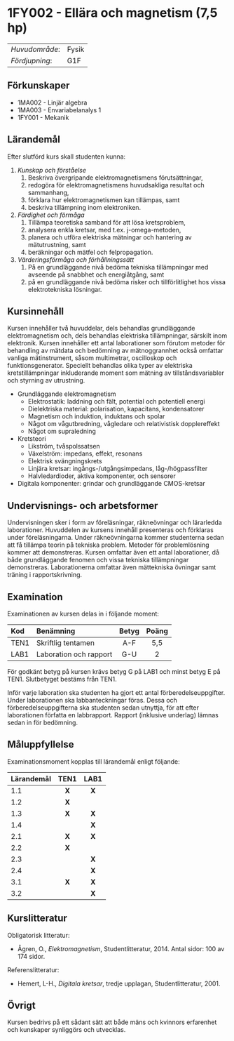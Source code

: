 # 1FY002 - Ellära och magnetism (7,5 hp)

|     |     |
| --- | --- | 
| *Huvudområde*: | Fysik | 
| *Fördjupning*: | G1F | 

## Förkunskaper

- 1MA002 - Linjär algebra
- 1MA003 - Envariabelanalys 1
- 1FY001 - Mekanik

## Lärandemål

Efter slutförd kurs skall studenten kunna:

1. *Kunskap och förståelse*
	1. Beskriva övergripande elektromagnetismens förutsättningar,
	2. redogöra för elektromagnetismens huvudsakliga resultat och sammanhang,
	3. förklara hur elektromagnetismen kan tillämpas, samt
	4. beskriva tillämpning inom elektroniken.
2. *Färdighet och förmåga*
	1. Tillämpa teoretiska samband för att lösa kretsproblem,
	2. analysera enkla kretsar, med t.ex. j-omega-metoden,
	3. planera och utföra elektriska mätningar och hantering av mätutrustning, samt
	4. beräkningar och mätfel och felpropagation.
3. *Värderingsförmåga och förhållningssätt*
	1. På en grundläggande nivå bedöma tekniska tillämpningar med avseende på snabbhet och energiåtgång, samt
	2. på en grundläggande nivå bedöma risker och tillförlitlighet hos vissa elektrotekniska lösningar.

## Kursinnehåll

Kursen innehåller två huvuddelar, dels behandlas grundläggande elektromagnetism och, dels behandlas elektriska tillämpningar, särskilt inom elektronik. Kursen innehåller ett antal laborationer som förutom metoder för behandling av mätdata och bedömning av mätnoggrannhet också omfattar vanliga mätinstrument, såsom multimetrar, oscilloskop och funktionsgenerator. Speciellt behandlas olika typer av elektriska kretstillämpningar inkluderande moment som mätning av tillståndsvariabler och styrning av utrustning.

- Grundläggande elektromagnetism
	- Elektrostatik: laddning och fält, potential och potentiell energi
	- Dielektriska material: polarisation, kapacitans, kondensatorer
	- Magnetism och induktion, induktans och spolar
	- Något om vågutbredning, vågledare och relativistisk dopplereffekt 
	- Något om supraledning
- Kretsteori
	- Likström, tvåspolssatsen
	- Växelström: impedans, effekt, resonans
	- Elektrisk svängningskrets
	- Linjära kretsar: ingångs-/utgångsimpedans, låg-/högpassfilter
	- Halvledardioder, aktiva komponenter, och sensorer
- Digitala komponenter: grindar och grundläggande CMOS-kretsar

## Undervisnings- och arbetsformer

Undervisningen sker i form av föreläsningar, räkneövningar och lärarledda laborationer. Huvuddelen av kursens innehåll presenteras och förklaras under föreläsningarna. Under räkneövningarna kommer studenterna sedan att få tillämpa teorin på tekniska problem. Metoder för problemlösning kommer att demonstreras. Kursen omfattar även ett antal laborationer, då både grundläggande fenomen och vissa tekniska tillämpningar demonstreras. Laborationerna omfattar även mättekniska övningar samt träning i rapportskrivning.

## Examination

Examinationen av kursen delas in i följande moment:

| Kod  | Benämning                 | Betyg | Poäng |  
| :--- | :------------------------ | :---: | :---: |  
| TEN1 | Skriftlig tentamen        | A-F   | 5,5   |  
| LAB1 | Laboration och rapport    | G-U   | 2     |  

För godkänt betyg på kursen krävs betyg G på LAB1 och minst betyg E på TEN1. Slutbetyget bestäms från TEN1.

Inför varje laboration ska studenten ha gjort ett antal förberedelseuppgifter. Under laborationen ska labbanteckningar föras. Dessa och förberedelseuppgifterna ska studenten sedan utnyttja, för att efter laborationen författa en labbrapport. Rapport (inklusive underlag) lämnas sedan in för bedömning. 

## Måluppfyllelse

Examinationsmoment kopplas till lärandemål enligt följande:

| Lärandemål | TEN1  | LAB1  |  
| :--------- | :---: | :---: |  
| 1.1        | **X** | **X** |  
| 1.2        | **X** |       |  
| 1.3        | **X** | **X** |  
| 1.4        |       | **X** |  
| 2.1        | **X** | **X** |  
| 2.2        | **X** |       |  
| 2.3        |       | **X** |  
| 2.4        |       | **X** |  
| 3.1        | **X** | **X** |  
| 3.2        |       | **X** |  

## Kurslitteratur

Obligatorisk litteratur: 

- Ågren, O., *Elektromagnetism*, Studentlitteratur, 2014. 
Antal sidor: 100 av 174 sidor. 

Referenslitteratur:

- Hemert, L-H., *Digitala kretsar*, tredje upplagan, Studentlitteratur, 2001. 

## Övrigt

Kursen bedrivs på ett sådant sätt att både mäns och kvinnors erfarenhet och kunskaper synliggörs och utvecklas.
